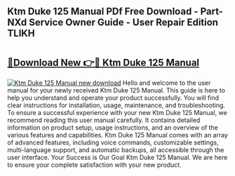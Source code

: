 ## Ktm Duke 125 Manual PDf Free Download - Part-NXd Service Owner Guide - User Repair Edition TLlKH

# <h2><a href="http://cf12928.oget.top/?id=Ktm+Duke+125+Manual">🔗Download New 👉🔴 Ktm Duke 125 Manual</a></h2>

[![Ktm Duke 125 Manual new download](https://i.imgur.com/5g1atiW.png)](http://cf12928.oget.top/?id=Ktm+Duke+125+Manual)
Hello and welcome to the user manual for your newly received Ktm Duke 125 Manual. This guide is here to help you understand and operate your product successfully. You will find clear instructions for installation, usage, maintenance, and troubleshooting. To ensure a successful experience with your new Ktm Duke 125 Manual, we recommend reading this user manual carefully. It contains detailed information on product setup, usage instructions, and an overview of the various features and capabilities. Ktm Duke 125 Manual comes with an array of advanced features, including voice commands, customizable settings, multi-language support, and automatic backups, all accessible through the user interface. Your Success is Our Goal Ktm Duke 125 Manual. We are here to ensure your complete satisfaction with your new product.

